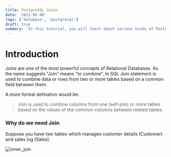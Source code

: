 ```yaml
---
title: PostgreSQL Joins
date: '2021-05-08'
tags: ['database', 'postgresql']
draft: true
summary: 'In this tutorial, you will learn about various kinds of PostgreSQL joins including inner join, left join, right join, and full outer join.'
---
```


# Introduction

Joins are one of the most powerful concepts of Relational Databases. As the name suggests "Join" means "to combine". In SQL Join statement is used to combine data or rows from two or more tables based on a common field between them.

A more formal defination would be:

> Join is used to combine columns from one (self-join) or more tables based on the values of the common columns between related tables.

### Why do we need Join

Suppose you have two tables which manages customer details (Customer) and sales log (Sales).

![inner_join](/static/images/why_join.png)
